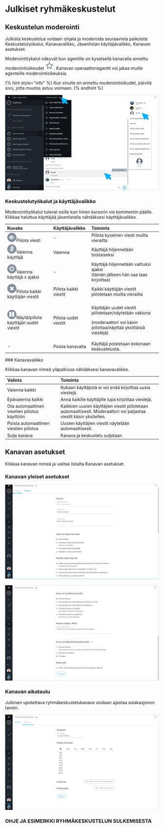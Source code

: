 # Julkiset ryhmäkeskustelut

## Keskustelun moderointi

Julkista keskustelua voidaan ohjata ja moderoida seuraavista paikoista: Keskustelutyökalut, Kanavavalikko, Jäsenlistan käyttäjävalikko, Kanavan asetukset.

Moderointitykalut näkyvät kun agentille on kyseisellä kanavalla annettu moderointioikeudet ![](.gitbook/assets/moderator.png). Kanavan operaattoriagentti voi jakaa muille agenteille moderointioikeuksia.

{% hint style="info" %}
Kun sinulle on annettu moderointioikudet, päivitä sivu, jotta muutos astuu voimaan.
{% endhint %}

![](.gitbook/assets/channel-embed-moderation.png)

### Keskustelutyökalut ja käyttäjävalikko

Moderointityökalut tulevat esille kun hiiren kursorin vie kommentin päälle.  Klikkaa haluttua käyttäjää jäsenlistalla nähdäksesi käyttäjävalikko.

<table>
  <thead>
    <tr>
      <th style="text-align:left">Kuvake</th>
      <th style="text-align:left">Käyttäjävalikko</th>
      <th style="text-align:left">Toiminta</th>
    </tr>
  </thead>
  <tbody>
    <tr>
      <td style="text-align:left">
        <img src=".gitbook/assets/mod1.png" alt/>Piilota viesti</td>
      <td style="text-align:left">-</td>
      <td style="text-align:left">Piilota kyseinen viesti muilta vierailta</td>
    </tr>
    <tr>
      <td style="text-align:left">
        <img src=".gitbook/assets/mod2.png" alt/>Vaienna käyttäjä</td>
      <td style="text-align:left">Vaienna</td>
      <td style="text-align:left">Käyttäjä hiljennetään toistaiseksi</td>
    </tr>
    <tr>
      <td style="text-align:left">
        <img src=".gitbook/assets/mod3.png" alt/>Vaienna käyttäjä x ajaksi</td>
      <td style="text-align:left">-</td>
      <td style="text-align:left">Käyttäjä hiljennetään valituksi ajaksi
        <br />(tämän jälkeen hän saa taas kirjoittaa)</td>
    </tr>
    <tr>
      <td style="text-align:left">
        <img src=".gitbook/assets/mod4.png" alt/>Piilota kaikki käyttäjän viestit</td>
      <td style="text-align:left">Piilota kaikki viestit</td>
      <td style="text-align:left">Kaikki käyttäjän viestit piilotetaan muilta vierailta</td>
    </tr>
    <tr>
      <td style="text-align:left">
        <img src=".gitbook/assets/mod5.png" alt/>Näytä/piilota käyttäjän uudet viestit</td>
      <td style="text-align:left">Piilota uudet viestit</td>
      <td style="text-align:left">
        <p>Käyttäjän uudet viestit piilotetaan/näytetään vakiona</p>
        <p>(moderaattori voi käsin piilottaa/näyttää yksittäisiä viestejä)</p>
      </td>
    </tr>
    <tr>
      <td style="text-align:left">-</td>
      <td style="text-align:left">Poista kanavalta</td>
      <td style="text-align:left">Käyttäjä poistetaan kokonaan keskustelusta.</td>
    </tr>
  </tbody>
</table>### Kanavavalikko

Klikkaa kanavan nimeä yläpalkissa nähdäksesi kanavavalikko.

| Valinta | Toiminta |
| :--- | :--- |
| Vaienna kaikki | Kukaan käyttäjistä ei voi enää kirjoittaa uusia viestejä. |
| Epävaienna kaikki | Anna kaikille käyttäjille lupa kirjoittaa viestejä. |
| Ota automaattinen viestien piilotus käyttöön | Kaikkien uusien käyttäjien viestit piilotetaan automaattisesti. Moderaattori voi paljastaa viestit käsin yksitellen. |
| Poista automaattinen viestien piilotus | Uusien käyttäjien viestit näytetään automaattisesti.  |
| Sulje kanava | Kanava ja keskustelu suljetaan |



## Kanavan asetukset

Klikkaa kanavan nimeä ja valitse listalta Kanavan asetukset.

### Kanavan yleiset asetukset

![](.gitbook/assets/channel-settings-1.png)

![](.gitbook/assets/channel-settings-2.png)

### Kanavan aikataulu

Julkinen upotettava ryhmäkeskustelukanava voidaan ajastaa asiakasjonon tavoin.

![](.gitbook/assets/channel-settings-3.png)

### OHJE JA ESIMERKKI RYHMÄKESKUSTELUN SULKEMISESTA



